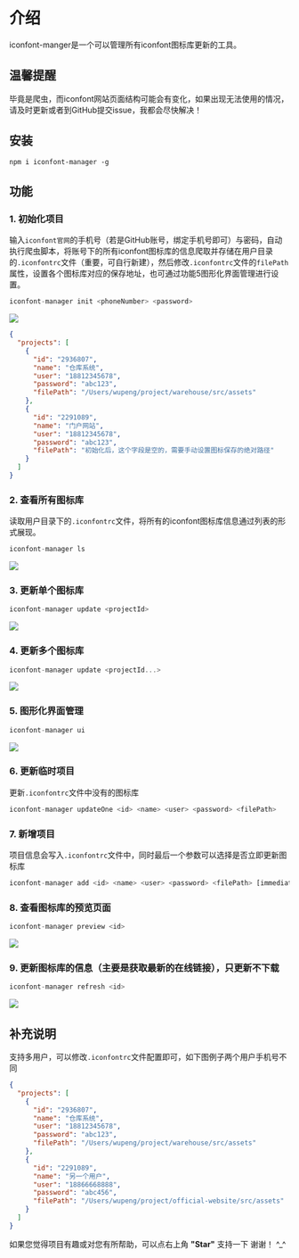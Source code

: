 # 介绍
iconfont-manger是一个可以管理所有iconfont图标库更新的工具。

## 温馨提醒
毕竟是爬虫，而iconfont网站页面结构可能会有变化，如果出现无法使用的情况，请及时更新或者到GitHub提交issue，我都会尽快解决！

## 安装
`npm i iconfont-manager -g`

## 功能

### 1. 初始化项目
输入`iconfont官网`的手机号（若是GitHub账号，绑定手机号即可）与密码，自动执行爬虫脚本，将账号下的所有iconfont图标库的信息爬取并存储在用户目录的`.iconfontrc`文件（重要，可自行新建），然后修改`.iconfontrc`文件的`filePath`属性，设置各个图标库对应的保存地址，也可通过功能5图形化界面管理进行设置。
``` js
iconfont-manager init <phoneNumber> <password>
```
![](https://pic-host.oss-cn-shenzhen.aliyuncs.com/img/step1-1.png)
``` json
{
  "projects": [
    {
      "id": "2936807",
      "name": "仓库系统",
      "user": "18812345678",
      "password": "abc123",
      "filePath": "/Users/wupeng/project/warehouse/src/assets"
    },
    {
      "id": "2291089",
      "name": "门户网站",
      "user": "18812345678",
      "password": "abc123",
      "filePath": "初始化后，这个字段是空的，需要手动设置图标保存的绝对路径"
    }
  ]
}
```

### 2. 查看所有图标库
读取用户目录下的`.iconfontrc`文件，将所有的iconfont图标库信息通过列表的形式展现。
``` js
iconfont-manager ls
```
![](https://pic-host.oss-cn-shenzhen.aliyuncs.com/img/step2-2.png)

### 3. 更新单个图标库
``` js
iconfont-manager update <projectId>
```
![](https://pic-host.oss-cn-shenzhen.aliyuncs.com/img/step3-3.png)

### 4. 更新多个图标库
``` js
iconfont-manager update <projectId...>
```
![](https://pic-host.oss-cn-shenzhen.aliyuncs.com/img/step4-4.png)

### 5. 图形化界面管理
``` js
iconfont-manager ui
```
![](https://pic-host.oss-cn-shenzhen.aliyuncs.com/img/step5-5.png)
### 6. 更新临时项目
更新`.iconfontrc`文件中没有的图标库
``` js
iconfont-manager updateOne <id> <name> <user> <password> <filePath>
```
### 7. 新增项目
项目信息会写入`.iconfontrc`文件中，同时最后一个参数可以选择是否立即更新图标库
``` js
iconfont-manager add <id> <name> <user> <password> <filePath> [immediately]
```

### 8. 查看图标库的预览页面
``` js
iconfont-manager preview <id>
```
![](https://pic-host.oss-cn-shenzhen.aliyuncs.com/img/step8-8.png)

### 9. 更新图标库的信息（主要是获取最新的在线链接），只更新不下载
``` js
iconfont-manager refresh <id>
```
![](https://pic-host.oss-cn-shenzhen.aliyuncs.com/img/step9-9.png)

## 补充说明
支持多用户，可以修改`.iconfontrc`文件配置即可，如下图例子两个用户手机号不同
``` json
{
  "projects": [
    {
      "id": "2936807",
      "name": "仓库系统",
      "user": "18812345678",
      "password": "abc123",
      "filePath": "/Users/wupeng/project/warehouse/src/assets"
    },
    {
      "id": "2291089",
      "name": "另一个用户",
      "user": "18866668888",
      "password": "abc456",
      "filePath": "/Users/wupeng/project/official-website/src/assets"
    }
  ]
}
```

如果您觉得项目有趣或对您有所帮助，可以点右上角 **"Star"** 支持一下 谢谢！ ^_^